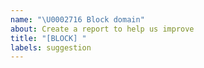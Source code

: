 ```yaml
---
name: "\U0002716 Block domain"
about: Create a report to help us improve
title: "[BLOCK] "
labels: suggestion
---
```

